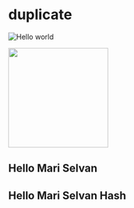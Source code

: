 # duplicate

![Hello world](https://codetofun.s3.ap-south-1.amazonaws.com/large/aws-cloudfront-cdn.webp)

<img src="https://codetofun.s3.ap-south-1.amazonaws.com/large/aws-cloudfront-cdn.webp" width="200" height="200">

<h2>Hello Mari Selvan</h2>

## Hello Mari Selvan Hash
